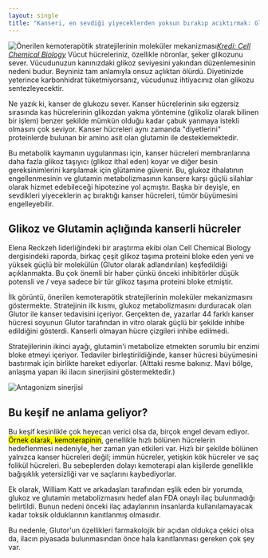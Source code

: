 ```yaml
---
layout: single
title: "Kanseri, en sevdiği yiyeceklerden yoksun bırakıp acıktırmak: Glikoz ve Glutamin"
---
```

![Önerilen kemoterapötik stratejilerinin moleküler mekanizması](https://www.acsh.org/sites/default/files/styles/article-content/public/images/Screen%20Shot%202019-10-02%20at%202.15.07%20PM.png?itok=MPFqzkx7)*[Kredi: Cell Chemical Biology](https://www.cell.com/cell-chemical-biology/fulltext/S2451-9456(19)30206-5)*
Vücut hücreleriniz, özellikle nöronlar, şeker glikozunu sever. Vücudunuzun kanınızdaki glikoz seviyesini yakından düzenlemesinin nedeni budur. Beyniniz tam anlamıyla onsuz açlıktan ölürdü. Diyetinizde yeterince karbonhidrat tüketmiyorsanız, vücudunuz ihtiyacınız olan glikozu sentezleyecektir.

Ne yazık ki, kanser de glukozu sever. Kanser hücrelerinin sıkı egzersiz sırasında kas hücrelerinin glikozdan yakma yöntemine (glikoliz olarak bilinen bir işlem) benzer şekilde mümkün olduğu kadar çabuk yanmaya istekli olmasını çok seviyor. Kanser hücreleri aynı zamanda "diyetlerini" proteinlerde bulunan bir amino asit olan glutamin ile desteklemektedir.

Bu metabolik kaymanın uygulanması için, kanser hücreleri membranlarına daha fazla glikoz taşıyıcı (glikoz ithal eden) koyar ve diğer besin gereksinimlerini karşılamak için glütamine güvenir. Bu, glukoz ithalatının engellenmesinin ve glutamin metabolizmasının kansere karşı güçlü silahlar olarak hizmet edebileceği hipotezine yol açmıştır. Başka bir deyişle, en sevdikleri yiyeceklerin aç bıraktığı kanser hücreleri, tümör büyümesini engelleyebilir.

<script async src="//pagead2.googlesyndication.com/pagead/js/adsbygoogle.js"></script>
<ins class="adsbygoogle"
     style="display:block; text-align:center;"
     data-ad-layout="in-article"
     data-ad-format="fluid"
     data-ad-client="ca-pub-7868661326160958"
     data-ad-slot="3072558811"></ins>
<script>
     (adsbygoogle = window.adsbygoogle || []).push({});
</script>

Glikoz ve Glutamin açlığında kanserli hücreler
-
Elena Reckzeh liderliğindeki bir araştırma ekibi olan Cell Chemical Biology dergisindeki raporda, birkaç çeşit glikoz taşıma proteini bloke eden yeni ve yüksek güçlü bir molekülün (Glutor olarak adlandırılan) keşfedildiği açıklanmakta. Bu çok önemli bir haber çünkü önceki inhibitörler düşük potensli ve / veya sadece bir tür glikoz taşıma proteini bloke etmiştir.

İlk görüntü, önerilen kemoterapötik stratejilerinin moleküler mekanizmasını göstermekte. Stratejinin ilk kısmı, glukoz metabolizmasını durduracak olan Glutor ile kanser tedavisini içeriyor. Gerçekten de, yazarlar 44 farklı kanser hücresi soyunun Glutor tarafından in vitro olarak güçlü bir şekilde inhibe edildiğini gösterdi. Kanserli olmayan hücre çizgileri inhibe edilmedi.

Stratejilerinin ikinci ayağı, glutamin'i metabolize etmekten sorumlu bir enzimi bloke etmeyi içeriyor. Tedaviler birleştirildiğinde, kanser hücresi büyümesini bastırmak için birlikte hareket ediyorlar. (Alttaki resme bakınız. Mavi bölge, anlaşma yapan iki ilacın sinerjisini göstermektedir.)

![Antagonizm sinerjisi](https://www.acsh.org/sites/default/files/Screen%20Shot%202019-10-02%20at%204.35.42%20PM.png)

Bu keşif ne anlama geliyor?
-
Bu keşif kesinlikle çok heyecan verici olsa da, birçok engel devam ediyor. <mark>Örnek olarak, kemoterapinin</mark>, genellikle hızlı bölünen hücrelerin hedeflenmesi nedeniyle, her zaman yan etkileri var. Hızlı bir şekilde bölünen yalnızca kanser hücreleri değil; immün hücreler, yetişkin kök hücreler ve saç folikül hücreleri. Bu sebeplerden dolayı kemoterapi alan kişilerde genellikle bağışıklık yetersizliği var ve saçlarını kaybediyorlar.

Ek olarak, William Katt ve arkadaşları tarafından eşlik eden bir yorumda, glukoz ve glutamin metabolizmasını hedef alan FDA onaylı ilaç bulunmadığı belirtildi. Bunun nedeni önceki ilaç adaylarının insanlarda kullanılamayacak kadar toksik olduklarının kanıtlanmış olmasıdır.

Bu nedenle, Glutor'un özellikleri farmakolojik bir açıdan oldukça çekici olsa da, ilacın piyasada bulunmasından önce hala kanıtlanması gereken çok şey var.
